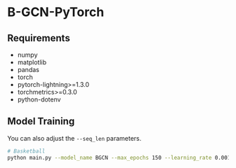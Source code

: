 # B-GCN-PyTorch

## Requirements

* numpy
* matplotlib
* pandas
* torch
* pytorch-lightning>=1.3.0
* torchmetrics>=0.3.0
* python-dotenv

## Model Training

You can also adjust the `--seq_len` parameters.

```bash
# Basketball
python main.py --model_name BGCN --max_epochs 150 --learning_rate 0.001 --weight_decay 0 --batch_size 32 --hidden_dim 64 --loss nba_rmse --settings supervised
```